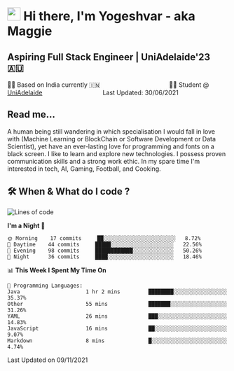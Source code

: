 <h1><img src="https://emojis.slackmojis.com/emojis/images/1531849430/4246/blob-sunglasses.gif?1531849430" width="30"/> Hi there, I'm Yogeshvar - aka Maggie</h1>

## Aspiring Full Stack Engineer | UniAdelaide'23 🇦🇺  
🏂🏻  Based on India currently 🇮🇳 &nbsp;&nbsp;&nbsp;&nbsp;&nbsp;&nbsp;&nbsp;&nbsp;&nbsp;&nbsp;&nbsp;&nbsp;&nbsp;&nbsp;&nbsp;&nbsp;&nbsp;&nbsp;&nbsp;&nbsp;&nbsp;&nbsp;&nbsp;&nbsp;&nbsp;&nbsp;&nbsp;&nbsp;&nbsp;&nbsp;&nbsp;&nbsp;&nbsp;&nbsp;&nbsp;&nbsp;&nbsp;&nbsp;&nbsp;👨‍💻 Student @ [UniAdelaide](https://www.adelaide.edu.au)   &nbsp;&nbsp;&nbsp;&nbsp;&nbsp;&nbsp;&nbsp;&nbsp;&nbsp;&nbsp;&nbsp;&nbsp;&nbsp;&nbsp;&nbsp;&nbsp;&nbsp;&nbsp;&nbsp;&nbsp;&nbsp;&nbsp;&nbsp;&nbsp;&nbsp;&nbsp;&nbsp;&nbsp;&nbsp;&nbsp;&nbsp;&nbsp; &nbsp;Last Updated: 30/06/2021

## Read me...

A human being still wandering in which specialisation I would fall in love with (Machine Learning or BlockChain or Software Development or Data Scientist), yet have an ever-lasting love for programming and fonts on a black screen. I like to learn and explore new technologies. I possess proven communication skills and a strong work ethic. In my spare time I'm interested in tech, AI, Gaming, Football, and Cooking.

## 🛠 When & What do I code ?  

<!--START_SECTION:waka-->
![Lines of code](https://img.shields.io/badge/From%20Hello%20World%20I%27ve%20Written-110387%20lines%20of%20code-blue)

**I'm a Night 🦉** 

```text
🌞 Morning    17 commits     ██░░░░░░░░░░░░░░░░░░░░░░░   8.72% 
🌆 Daytime    44 commits     █████░░░░░░░░░░░░░░░░░░░░   22.56% 
🌃 Evening    98 commits     ████████████░░░░░░░░░░░░░   50.26% 
🌙 Night      36 commits     ████░░░░░░░░░░░░░░░░░░░░░   18.46%

```


📊 **This Week I Spent My Time On** 

```text
💬 Programming Languages: 
Java                     1 hr 2 mins         ████████░░░░░░░░░░░░░░░░░   35.37% 
Other                    55 mins             ███████░░░░░░░░░░░░░░░░░░   31.26% 
YAML                     26 mins             ███░░░░░░░░░░░░░░░░░░░░░░   14.83% 
JavaScript               16 mins             ██░░░░░░░░░░░░░░░░░░░░░░░   9.07% 
Markdown                 8 mins              █░░░░░░░░░░░░░░░░░░░░░░░░   4.74%

```


 Last Updated on 09/11/2021
<!--END_SECTION:waka-->
